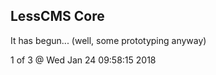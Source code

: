 LessCMS Core
------------

It has begun... (well, some prototyping anyway)

1 of 3 @ Wed Jan 24 09:58:15 2018
